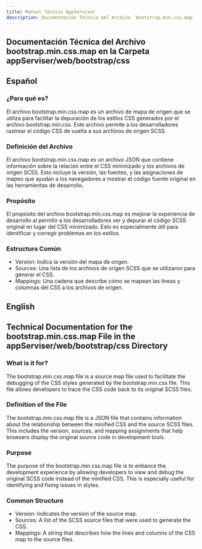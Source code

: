 ```yaml
---
title: Manual Técnico AppServiser
description: Documentación Técnica del Archivo `bootstrap.min.css.map`
---
```


## Documentación Técnica del Archivo bootstrap.min.css.map en la Carpeta appServiser/web/bootstrap/css

## Español

### ¿Para qué es?
El archivo bootstrap.min.css.map es un archivo de mapa de origen que se utiliza para facilitar la depuración de los estilos CSS generados por el archivo bootstrap.min.css. Este archivo permite a los desarrolladores rastrear el código CSS de vuelta a sus archivos de origen SCSS.

### Definición del Archivo
El archivo bootstrap.min.css.map es un archivo JSON que contiene información sobre la relación entre el CSS minimizado y los archivos de origen SCSS. Esto incluye la versión, las fuentes, y las asignaciones de mapeo que ayudan a los navegadores a mostrar el código fuente original en las herramientas de desarrollo.

### Propósito
El propósito del archivo bootstrap.min.css.map es mejorar la experiencia de desarrollo al permitir a los desarrolladores ver y depurar el código SCSS original en lugar del CSS minimizado. Esto es especialmente útil para identificar y corregir problemas en los estilos.

### Estructura Común
- Version: Indica la versión del mapa de origen.
- Sources: Una lista de los archivos de origen SCSS que se utilizaron para generar el CSS.
- Mappings: Una cadena que describe cómo se mapean las líneas y columnas del CSS a los archivos de origen.

## English

## Technical Documentation for the bootstrap.min.css.map File in the appServiser/web/bootstrap/css Directory

### What is it for?
The bootstrap.min.css.map file is a source map file used to facilitate the debugging of the CSS styles generated by the bootstrap.min.css file. This file allows developers to trace the CSS code back to its original SCSS files.

### Definition of the File
The bootstrap.min.css.map file is a JSON file that contains information about the relationship between the minified CSS and the source SCSS files. This includes the version, sources, and mapping assignments that help browsers display the original source code in development tools.

### Purpose
The purpose of the bootstrap.min.css.map file is to enhance the development experience by allowing developers to view and debug the original SCSS code instead of the minified CSS. This is especially useful for identifying and fixing issues in styles.

### Common Structure
- Version: Indicates the version of the source map.
- Sources: A list of the SCSS source files that were used to generate the CSS.
- Mappings: A string that describes how the lines and columns of the CSS map to the source files.




